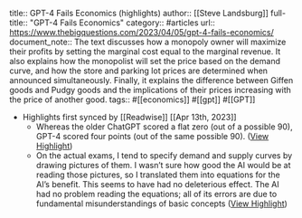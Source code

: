 title:: GPT-4 Fails Economics (highlights)
author:: [[Steve Landsburg]]
full-title:: "GPT-4 Fails Economics"
category:: #articles
url:: https://www.thebigquestions.com/2023/04/05/gpt-4-fails-economics/
document_note:: The text discusses how a monopoly owner will maximize their profits by setting the marginal cost equal to the marginal revenue. It also explains how the monopolist will set the price based on the demand curve, and how the store and parking lot prices are determined when announced simultaneously. Finally, it explains the difference between Giffen goods and Pudgy goods and the implications of their prices increasing with the price of another good.
tags:: #[[economics]] #[[gpt]] #[[GPT]]

- Highlights first synced by [[Readwise]] [[Apr 13th, 2023]]
	- Whereas the older ChatGPT scored a flat zero (out of a possible 90), GPT-4 scored four points (out of the same possible 90). ([View Highlight](https://read.readwise.io/read/01gxvw3xkvm62rab089ej67c07))
	- On the actual exams, I tend to specify demand and supply curves by drawing pictures of them. I wasn’t sure how good the AI would be at reading those pictures, so I translated them into equations for the AI’s benefit. This seems to have had no deleterious effect. The AI had no problem reading the equations; all of its errors are due to fundamental misunderstandings of basic concepts ([View Highlight](https://read.readwise.io/read/01gxvw6eq4y5d8pxeyc7vyd559))